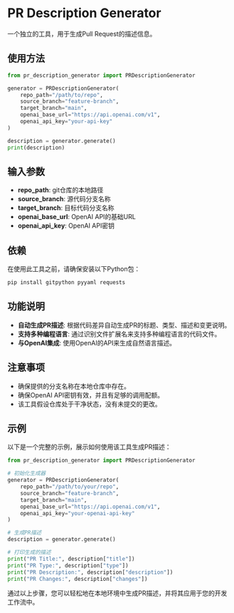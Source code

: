 # PR Description Generator

一个独立的工具，用于生成Pull Request的描述信息。

## 使用方法

```python
from pr_description_generator import PRDescriptionGenerator

generator = PRDescriptionGenerator(
    repo_path="/path/to/repo",
    source_branch="feature-branch",
    target_branch="main", 
    openai_base_url="https://api.openai.com/v1",
    openai_api_key="your-api-key"
)

description = generator.generate()
print(description)
```

## 输入参数

- **repo_path**: git仓库的本地路径
- **source_branch**: 源代码分支名称
- **target_branch**: 目标代码分支名称
- **openai_base_url**: OpenAI API的基础URL
- **openai_api_key**: OpenAI API密钥

## 依赖

在使用此工具之前，请确保安装以下Python包：

```bash
pip install gitpython pyyaml requests
```

## 功能说明

- **自动生成PR描述**: 根据代码差异自动生成PR的标题、类型、描述和变更说明。
- **支持多种编程语言**: 通过识别文件扩展名来支持多种编程语言的代码文件。
- **与OpenAI集成**: 使用OpenAI的API来生成自然语言描述。

## 注意事项

- 确保提供的分支名称在本地仓库中存在。
- 确保OpenAI API密钥有效，并且有足够的调用配额。
- 该工具假设仓库处于干净状态，没有未提交的更改。

## 示例

以下是一个完整的示例，展示如何使用该工具生成PR描述：

```python
from pr_description_generator import PRDescriptionGenerator

# 初始化生成器
generator = PRDescriptionGenerator(
    repo_path="/path/to/your/repo",
    source_branch="feature-branch",
    target_branch="main",
    openai_base_url="https://api.openai.com/v1",
    openai_api_key="your-openai-api-key"
)

# 生成PR描述
description = generator.generate()

# 打印生成的描述
print("PR Title:", description["title"])
print("PR Type:", description["type"])
print("PR Description:", description["description"])
print("PR Changes:", description["changes"])
```

通过以上步骤，您可以轻松地在本地环境中生成PR描述，并将其应用于您的开发工作流中。
